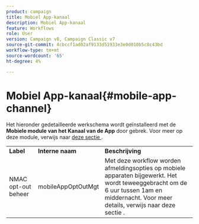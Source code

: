 ```yaml
---
product: campaign
title: Mobiel App-kanaal
description: Mobiel App-kanaal
feature: Workflows
role: User
version: Campaign v8, Campaign Classic v7
source-git-commit: 4cbccf1ad02af9133d51933e3e0d010b5c8c43bd
workflow-type: tm+mt
source-wordcount: '65'
ht-degree: 4%

---
```



# Mobiel App-kanaal{#mobile-app-channel}

Het hieronder gedetailleerde werkschema wordt geïnstalleerd met de **Mobiele module van het Kanaal van de App** door gebrek. Voor meer op deze module, verwijs naar [ deze sectie ](../../v8/send/push.md).

<table> 
 <tbody> 
  <tr> 
   <td> <strong>Label</strong><br /> </td> 
   <td> <strong> Interne naam </strong><br /> </td> 
   <td> <strong>Beschrijving</strong><br /> </td> 
  </tr> 
  <tr> 
   <td> <span class="uicontrol"> NMAC opt-out beheer </span> <br /> </td> 
   <td> <span class="uicontrol">mobileAppOptOutMgt</span> <br /> </td> 
   <td> Met deze workflow worden afmeldingsopties op mobiele apparaten bijgewerkt. Het wordt teweeggebracht om de 6 uur tussen 1am en middernacht. Voor meer details, verwijs naar deze sectie </a>.<br /> </td> 
  </tr> 
 </tbody> 
</table>

